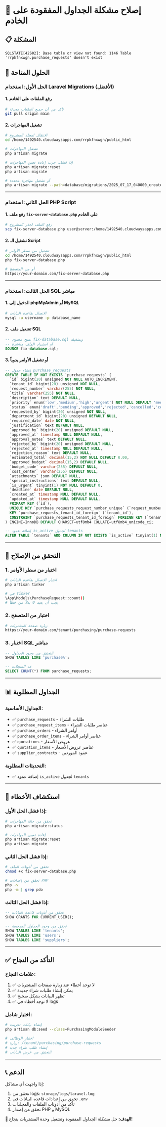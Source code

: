 # 🔧 إصلاح مشكلة الجداول المفقودة على الخادم

## 📋 المشكلة
```
SQLSTATE[42S02]: Base table or view not found: 1146 Table 'rrpkfnxwgn.purchase_requests' doesn't exist
```

## 🎯 الحلول المتاحة

### **الحل الأول: استخدام Laravel Migrations (الأفضل)**

#### 1. رفع الملفات على الخادم
```bash
# تأكد من أن جميع الملفات محدثة
git pull origin main
```

#### 2. تشغيل المهاجرات
```bash
# الانتقال لمجلد المشروع
cd /home/1492540.cloudwaysapps.com/rrpkfnxwgn/public_html

# تشغيل المهاجرات
php artisan migrate

# إذا فشل، جرب إعادة تعيين المهاجرات
php artisan migrate:reset
php artisan migrate

# أو تشغيل مهاجرة محددة
php artisan migrate --path=database/migrations/2025_07_17_040000_create_missing_purchasing_tables.php
```

---

### **الحل الثاني: استخدام PHP Script**

#### 1. رفع ملف `fix-server-database.php` على الخادم
```bash
# رفع الملف لجذر المشروع
scp fix-server-database.php user@server:/home/1492540.cloudwaysapps.com/rrpkfnxwgn/public_html/
```

#### 2. تشغيل الـ Script
```bash
# تشغيل من سطر الأوامر
cd /home/1492540.cloudwaysapps.com/rrpkfnxwgn/public_html
php fix-server-database.php

# أو من المتصفح
https://your-domain.com/fix-server-database.php
```

---

### **الحل الثالث: استخدام SQL مباشر**

#### 1. الدخول إلى phpMyAdmin أو MySQL
```bash
# الاتصال بقاعدة البيانات
mysql -u username -p database_name
```

#### 2. تشغيل ملف SQL
```sql
-- نسخ محتوى fix-database.sql وتشغيله
-- أو استيراد الملف مباشرة
SOURCE fix-database.sql;
```

#### 3. أو تشغيل الأوامر يدوياً
```sql
-- إنشاء جدول purchase_requests
CREATE TABLE IF NOT EXISTS `purchase_requests` (
  `id` bigint(20) unsigned NOT NULL AUTO_INCREMENT,
  `tenant_id` bigint(20) unsigned NOT NULL,
  `request_number` varchar(255) NOT NULL,
  `title` varchar(255) NOT NULL,
  `description` text DEFAULT NULL,
  `priority` enum('low','medium','high','urgent') NOT NULL DEFAULT 'medium',
  `status` enum('draft','pending','approved','rejected','cancelled','completed') NOT NULL DEFAULT 'draft',
  `requested_by` bigint(20) unsigned NOT NULL,
  `department_id` bigint(20) unsigned DEFAULT NULL,
  `required_date` date NOT NULL,
  `justification` text DEFAULT NULL,
  `approved_by` bigint(20) unsigned DEFAULT NULL,
  `approved_at` timestamp NULL DEFAULT NULL,
  `approval_notes` text DEFAULT NULL,
  `rejected_by` bigint(20) unsigned DEFAULT NULL,
  `rejected_at` timestamp NULL DEFAULT NULL,
  `rejection_reason` text DEFAULT NULL,
  `estimated_total` decimal(15,2) NOT NULL DEFAULT 0.00,
  `approved_budget` decimal(15,2) DEFAULT NULL,
  `budget_code` varchar(255) DEFAULT NULL,
  `cost_center` varchar(255) DEFAULT NULL,
  `attachments` json DEFAULT NULL,
  `special_instructions` text DEFAULT NULL,
  `is_urgent` tinyint(1) NOT NULL DEFAULT 0,
  `deadline` date DEFAULT NULL,
  `created_at` timestamp NULL DEFAULT NULL,
  `updated_at` timestamp NULL DEFAULT NULL,
  PRIMARY KEY (`id`),
  UNIQUE KEY `purchase_requests_request_number_unique` (`request_number`),
  KEY `purchase_requests_tenant_id_foreign` (`tenant_id`),
  CONSTRAINT `purchase_requests_tenant_id_foreign` FOREIGN KEY (`tenant_id`) REFERENCES `tenants` (`id`) ON DELETE CASCADE
) ENGINE=InnoDB DEFAULT CHARSET=utf8mb4 COLLATE=utf8mb4_unicode_ci;

-- إضافة عمود is_active لجدول tenants
ALTER TABLE `tenants` ADD COLUMN IF NOT EXISTS `is_active` tinyint(1) NOT NULL DEFAULT 1 AFTER `status`;
```

---

## 🧪 التحقق من الإصلاح

### **1. اختبار من سطر الأوامر**
```bash
# اختبار الاتصال بقاعدة البيانات
php artisan tinker

# في Tinker
\App\Models\PurchaseRequest::count()
# يجب أن يعيد 0 بدلاً من خطأ
```

### **2. اختبار من المتصفح**
```bash
# زيارة صفحة المشتريات
https://your-domain.com/tenant/purchasing/purchase-requests
```

### **3. اختبار SQL مباشر**
```sql
-- التحقق من وجود الجداول
SHOW TABLES LIKE 'purchase%';

-- عد السجلات
SELECT COUNT(*) FROM purchase_requests;
```

---

## 📊 الجداول المطلوبة

### **الجداول الأساسية:**
- ✅ `purchase_requests` - طلبات الشراء
- ✅ `purchase_request_items` - عناصر طلبات الشراء  
- ✅ `purchase_orders` - أوامر الشراء
- ✅ `purchase_order_items` - عناصر أوامر الشراء
- ✅ `quotations` - عروض الأسعار
- ✅ `quotation_items` - عناصر عروض الأسعار
- ✅ `supplier_contracts` - عقود الموردين

### **التحديثات المطلوبة:**
- ✅ إضافة عمود `is_active` لجدول `tenants`

---

## 🚨 استكشاف الأخطاء

### **إذا فشل الحل الأول:**
```bash
# تحقق من حالة المهاجرات
php artisan migrate:status

# إعادة تعيين المهاجرات
php artisan migrate:reset
php artisan migrate
```

### **إذا فشل الحل الثاني:**
```bash
# تحقق من أذونات الملف
chmod +x fix-server-database.php

# تحقق من إعدادات PHP
php -v
php -m | grep pdo
```

### **إذا فشل الحل الثالث:**
```sql
-- تحقق من أذونات قاعدة البيانات
SHOW GRANTS FOR CURRENT_USER();

-- تحقق من وجود الجداول المرجعية
SHOW TABLES LIKE 'tenants';
SHOW TABLES LIKE 'users';
SHOW TABLES LIKE 'suppliers';
```

---

## ✅ التأكد من النجاح

### **علامات النجاح:**
1. ✅ لا توجد أخطاء عند زيارة صفحات المشتريات
2. ✅ يمكن إنشاء طلبات شراء جديدة
3. ✅ تظهر البيانات بشكل صحيح
4. ✅ لا توجد أخطاء في logs

### **اختبار شامل:**
```bash
# إنشاء بيانات تجريبية
php artisan db:seed --class=PurchasingModuleSeeder

# اختبار الوظائف
# زيارة: /tenant/purchasing/purchase-requests
# إنشاء طلب شراء جديد
# التحقق من عرض البيانات
```

---

## 📞 الدعم

إذا واجهت أي مشاكل:
1. تحقق من logs: `storage/logs/laravel.log`
2. تحقق من إعدادات قاعدة البيانات في `.env`
3. تأكد من أذونات الملفات والمجلدات
4. تحقق من إصدار PHP و MySQL

**🎯 الهدف:** حل مشكلة الجداول المفقودة وتشغيل وحدة المشتريات بنجاح!
